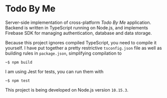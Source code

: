 # Todo By Me

Server-side implementation of cross-platform *Todo By Me* application. Backend is written in TypeScript running on Node.js,
and implements Firebase SDK for managing authentication, database and data storage.

Because this project ignores compiled TypeScript, you need to compile it yourself. I have put together a pretty restrictive
`tsconfig.json` file as well as building rules in `package.json`, simplifying compilation to

    ~$ npm build
    
I am using Jest for tests, you can run them with

    ~$ npm test

This project is being developed on Node.js version `10.15.3`.